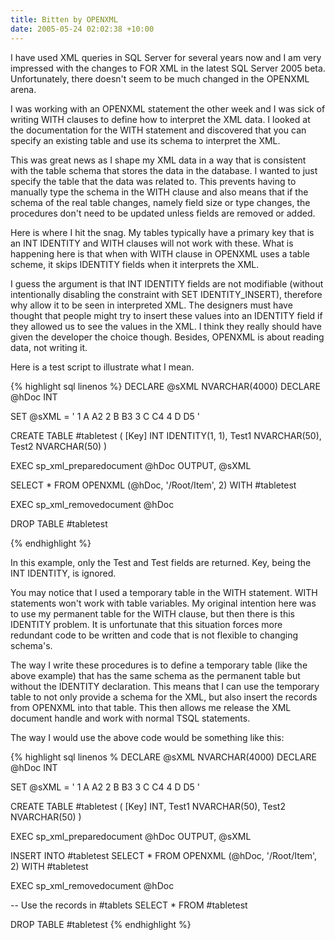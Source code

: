 ```yaml
---
title: Bitten by OPENXML
date: 2005-05-24 02:02:38 +10:00
---
```


I have used XML queries in SQL Server for several years now and I am very impressed with the changes to FOR XML in the latest SQL Server 2005 beta. Unfortunately, there doesn't seem to be much changed in the OPENXML arena.

I was working with an OPENXML statement the other week and I was sick of writing WITH clauses to define how to interpret the XML data. I looked at the documentation for the WITH statement and discovered that you can specify an existing table and use its schema to interpret the XML.

This was great news as I shape my XML data in a way that is consistent with the table schema that stores the data in the database. I wanted to just specify the table that the data was related to. This prevents having to manually type the schema in the WITH clause and also means that if the schema of the real table changes, namely field size or type changes, the procedures don't need to be updated unless fields are removed or added.

Here is where I hit the snag. My tables typically have a primary key that is an INT IDENTITY and WITH clauses will not work with these. What is happening here is that when with WITH clause in OPENXML uses a table scheme, it skips IDENTITY fields when it interprets the XML.

I guess the argument is that INT IDENTITY fields are not modifiable (without intentionally disabling the constraint with SET IDENTITY_INSERT), therefore why allow it to be seen in interpreted XML. The designers must have thought that people might try to insert these values into an IDENTITY field if they allowed us to see the values in the XML. I think they really should have given the developer the choice though. Besides, OPENXML is about reading data, not writing it.

Here is a test script to illustrate what I mean.

{% highlight sql linenos %}
DECLARE @sXML NVARCHAR(4000)
DECLARE @hDoc INT

SET @sXML = '
<Root>
 <Item>
  <Key>1</Key>
  <Test1>A</Test1>
  <Test2>A2</Test2>
 </Item>
 <Item>
  <Key>2</Key>
  <Test1>B</Test1>
  <Test2>B3</Test2>
 </Item>
 <Item>
  <Key>3</Key>
  <Test1>C</Test1>
  <Test2>C4</Test2>
 </Item>
 <Item>
  <Key>4</Key>
  <Test1>D</Test1>
  <Test2>D5</Test2>
 </Item>
</Root>
'

CREATE TABLE #tabletest
(
 [Key] INT IDENTITY(1, 1),
 Test1 NVARCHAR(50),
 Test2 NVARCHAR(50)
)

EXEC sp_xml_preparedocument @hDoc OUTPUT, @sXML

SELECT *
FROM OPENXML (@hDoc, '/Root/Item', 2)
WITH #tabletest

EXEC sp_xml_removedocument @hDoc

DROP TABLE #tabletest

{% endhighlight %}

In this example, only the Test and Test fields are returned. Key, being the INT IDENTITY, is ignored.

You may notice that I used a temporary table in the WITH statement. WITH statements won't work with table variables. My original intention here was to use my permanent table for the WITH clause, but then there is this IDENTITY problem. It is unfortunate that this situation forces more redundant code to be written and code that is not flexible to changing schema's.

The way I write these procedures is to define a temporary table (like the above example) that has the same schema as the permanent table but without the IDENTITY declaration. This means that I can use the temporary table to not only provide a schema for the XML, but also insert the records from OPENXML into that table. This then allows me release the XML document handle and work with normal TSQL statements.&#160;

The way I would use the above code would be something like this:

{% highlight sql linenos %
DECLARE @sXML NVARCHAR(4000)
DECLARE @hDoc INT

SET @sXML = '
<Root>
 <Item>
  <Key>1</Key>
  <Test1>A</Test1>
  <Test2>A2</Test2>
 </Item>
 <Item>
  <Key>2</Key>
  <Test1>B</Test1>
  <Test2>B3</Test2>
 </Item>
 <Item>
  <Key>3</Key>
  <Test1>C</Test1>
  <Test2>C4</Test2>
 </Item>
 <Item>
  <Key>4</Key>
  <Test1>D</Test1>
  <Test2>D5</Test2>
 </Item>
</Root>
'

CREATE TABLE #tabletest
(
 [Key] INT,
 Test1 NVARCHAR(50),
 Test2 NVARCHAR(50)
)

EXEC sp_xml_preparedocument @hDoc OUTPUT, @sXML

INSERT INTO #tabletest
SELECT *
FROM OPENXML (@hDoc, '/Root/Item', 2)
WITH #tabletest

EXEC sp_xml_removedocument @hDoc

-- Use the records in #tablets
SELECT *
FROM #tabletest

DROP TABLE #tabletest
{% endhighlight %}


